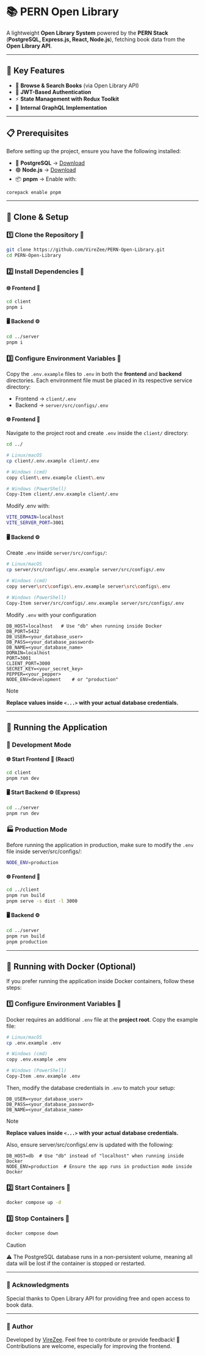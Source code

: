 # **📚 PERN Open Library**
A lightweight **Open Library System** powered by the **PERN Stack** (**PostgreSQL, Express.js, React, Node.js**), fetching book data from the **Open Library API**.

---

## **🌟 Key Features**
- 📖 **Browse & Search Books** (via Open Library API)
- 🔐 **JWT-Based Authentication**
- ⚡ **State Management with Redux Toolkit**
- 🔗 **Internal GraphQL Implementation**

---

## **📋 Prerequisites**
Before setting up the project, ensure you have the following installed:
- 🐘 **PostgreSQL** → [Download](https://www.postgresql.org/download/)
- 🟢 **Node.js** → [Download](https://nodejs.org/en/download)
- 📦  **pnpm** → Enable with:
```sh
corepack enable pnpm
```  

---

## **📂 Clone & Setup**
###  1️⃣ Clone the Repository 🔄
```sh
git clone https://github.com/VireZee/PERN-Open-Library.git
cd PERN-Open-Library
```

### 2️⃣ Install Dependencies 🔧
#### 🌐 Frontend 🎨
```sh
cd client
pnpm i
```

#### 🖥️ Backend ⚙️
```sh
cd ../server
pnpm i
```

###  3️⃣ Configure Environment Variables 🔑
Copy the `.env.example` files to `.env` in both the **frontend** and **backend** directories.
Each environment file must be placed in its respective service directory:  
- Frontend → `client/.env`
- Backend → `server/src/configs/.env`

#### 🌐 Frontend 🎨 
Navigate to the project root and create `.env` inside the `client/` directory:
```sh
cd ../

# Linux/macOS
cp client/.env.example client/.env

# Windows (cmd)
copy client\.env.example client\.env

# Windows (PowerShell)
Copy-Item client/.env.example client/.env
```

Modify .env with:
```sh
VITE_DOMAIN=localhost
VITE_SERVER_PORT=3001
```

#### 🖥️ Backend ⚙️
Create `.env` inside `server/src/configs/`:
```sh
# Linux/macOS
cp server/src/configs/.env.example server/src/configs/.env

# Windows (cmd)
copy server\src\configs\.env.example server\src\configs\.env

# Windows (PowerShell)
Copy-Item server/src/configs/.env.example server/src/configs/.env 
```

Modify `.env` with your configuration
```env
DB_HOST=localhost   # Use "db" when running inside Docker
DB_PORT=5432
DB_USER=<your_database_user>
DB_PASS=<your_database_password>
DB_NAME=<your_database_name>
DOMAIN=localhost
PORT=3001
CLIENT_PORT=3000
SECRET_KEY=<your_secret_key>
PEPPER=<your_pepper>
NODE_ENV=development    # or "production"
```
> [!Note]
> **Replace values inside `<...>` with your actual database credentials.**

---

## **🚀 Running the Application**
### **🚧 Development Mode**
#### 🌐 Start Frontend 🎨 (React)
```sh
cd client
pnpm run dev
```

#### 🖥️ Start Backend ⚙️ (Express)
```sh
cd ../server
pnpm run dev
```

### **🏭 Production Mode**
Before running the application in production, make sure to modify the `.env` file inside server/src/configs/:
```sh
NODE_ENV=production
```

#### 🌐 Frontend 🎨
```sh
cd ../client
pnpm run build
pnpm serve -s dist -l 3000
```

#### 🖥️ Backend ⚙️
```sh
cd ../server
pnpm run build
pnpm production
```

---

## **🐳 Running with Docker (Optional)**
If you prefer running the application inside Docker containers, follow these steps:

### 1️⃣ Configure Environment Variables 🔑
Docker requires an additional  `.env` file at the **project root**. Copy the example file:
```sh
# Linux/macOS
cp .env.example .env

# Windows (cmd)
copy .env.example .env

# Windows (PowerShell)
Copy-Item .env.example .env
```

Then, modify the database credentials in `.env` to match your setup:
```env
DB_USER=<your_database_user>
DB_PASS=<your_database_password>
DB_NAME=<your_database_name>
```
> [!Note]
> **Replace values inside `<...>` with your actual database credentials.**

Also, ensure server/src/configs/.env is updated with the following:
```env
DB_HOST=db  # Use "db" instead of "localhost" when running inside Docker
NODE_ENV=production  # Ensure the app runs in production mode inside Docker
```

### 2️⃣ Start Containers 🚢
```sh
docker compose up -d
```

### 3️⃣ Stop Containers 🛑
```sh
docker compose down
```
> [!Caution]
> ⚠️ The PostgreSQL database runs in a non-persistent volume, meaning all data will be lost if the container is stopped or restarted.

---

### 🙌 Acknowledgments
Special thanks to Open Library API for providing free and open access to book data.

---

### 👤 Author
Developed by [VireZee](https://github.com/VireZee). Feel free to contribute or provide feedback! 📝
Contributions are welcome, especially for improving the frontend.
